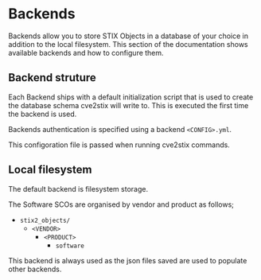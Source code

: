 # Backends

Backends allow you to store STIX Objects in a database of your choice in addition to the local filesystem. This section of the documentation shows available backends and how to configure them.

## Backend struture

Each Backend ships with a default initialization script that is used to create the database schema cve2stix will write to. This is executed the first time the backend is used.

Backends authentication is specified using a backend `<CONFIG>.yml`.

This configoration file is passed when running cve2stix commands.

## Local filesystem

The default backend is filesystem storage.

The Software SCOs are organised by vendor and product as follows;

* `stix2_objects/`
	* `<VENDOR>`
		* `<PRODUCT>`
			* `software`

This backend is always used as the json files saved are used to populate other backends.
